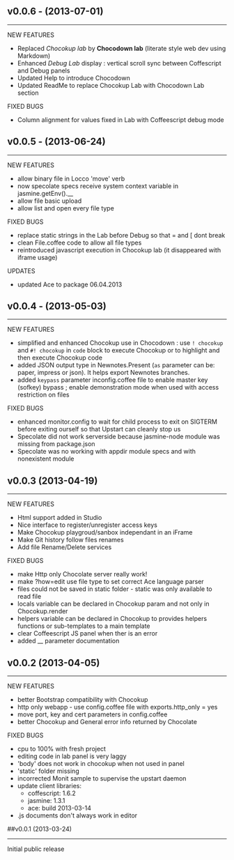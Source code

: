 ## v0.0.6 - (2013-07-01)

--------------

NEW FEATURES

- Replaced *Chocokup lab* by **Chocodown lab** (literate style web dev using Markdown)
- Enhanced *Debug Lab* display : vertical scroll sync between Coffescript and Debug panels
- Updated Help to introduce Chocodown
- Updated ReadMe to replace Chocokup Lab with Chocodown Lab section

FIXED BUGS

- Column alignment for values fixed in Lab with Coffeescript debug mode


## v0.0.5 - (2013-06-24)

--------------

NEW FEATURES

- allow binary file in Locco 'move' verb
- now specolate specs receive system context variable in jasmine.getEnv().__
- allow file basic upload
- allow list and open every file type

FIXED BUGS

- replace static strings in the Lab before Debug so that = and [ dont break
- clean File.coffee code to allow all file types
- reintroduced javascript execution in Chocokup lab (it disappeared with iframe usage)

UPDATES

- updated Ace to package 06.04.2013

## v0.0.4 - (2013-05-03)

--------------

NEW FEATURES

- simplified and enhanced Chocokup use in Chocodown : use `! chocokup` and `#! chocokup` in `code` block to execute Chocokup or to highlight and then execute Chocokup code
- added JSON output type in Newnotes.Present (`as` parameter can be: paper, impress or json). It helps export Newnotes branches.
- added `keypass` parameter inconfig.coffee file to enable master key (sofkey) bypass ; enable demonstration mode when used with access restriction on files

FIXED BUGS

- enhanced monitor.config to wait for child process to exit on SIGTERM before exiting ourself so that Upstart can cleanly stop us
- Specolate did not work serverside because jasmine-node module was missing from package.json
- Specolate was no working with appdir module specs and with nonexistent module

## v0.0.3 (2013-04-19)

--------------

NEW FEATURES

- Html support added in Studio
- Nice interface to register/unregister access keys
- Make Chocokup playgroud/sanbox independant in an iFrame
- Make Git history follow files renames
- Add file Rename/Delete services

FIXED BUGS

- make Http only Chocolate server really work!
- make ?how=edit use file type to set correct Ace language parser
- files could not be saved in static folder - static was only available to read file
- locals variable can be declared in Chocokup param and not only in Chocokup.render
- helpers variable can be declared in Chocokup to  provides helpers functions or sub-templates to a main template
- clear Coffeescript JS panel when ther is an error
- added __ parameter documentation

## v0.0.2 (2013-04-05)

--------------

NEW FEATURES

- better Bootstrap compatibility with Chocokup
- http only webapp - use config.coffee file with exports.http_only = yes
- move port, key and cert parameters in config.coffee
- better Chocokup and General error info returned by Chocolate

FIXED BUGS

- cpu to 100% with fresh project
- editing code in lab panel is very laggy
- 'body' does not work in chocokup when not used in panel
- 'static' folder missing
- incorrected Monit sample to supervise the upstart daemon
- update client libraries:
  - coffescript: 1.6.2
  - jasmine: 1.3.1
  - ace: build 2013-03-14
- .js documents don't always work in editor

##v0.0.1 (2013-03-24)

----------------

Initial public release

